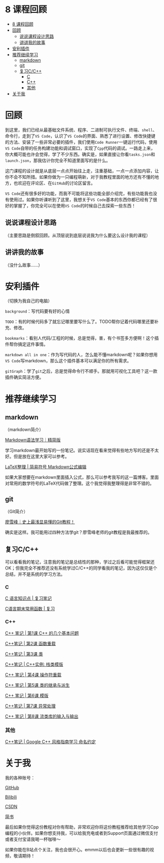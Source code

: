 # 8 课程回顾

- [8 课程回顾](#8-课程回顾)
- [回顾](#回顾)
  - [说说课程设计思路](#说说课程设计思路)
  - [讲讲我的故事](#讲讲我的故事)
- [安利插件](#安利插件)
- [推荐继续学习](#推荐继续学习)
  - [markdown](#markdown)
  - [git](#git)
  - [复习C/C++](#复习cc)
    - [C](#c)
    - [C++](#c-1)
    - [其他](#其他)
- [关于我](#关于我)

# 回顾
到这里，我们已经从最基础文件系统、程序、二进制可执行文件、终端、`shell`、命令行，走到了`VS Code`，认识了`VS Code`的界面、熟悉了进行设置、修改快捷键的方法、安装了一些非常必要的插件，我们使用`Code Runner`一键运行代码，使用`VS Code`自带的任务构建功能和调试窗口，实现了`Cpp`代码的调试。一路走上来，你大概可能也许会觉得，学了不少东西。确实是，如果直接让你看`tasks.json`和`launch.json`，那我估计你完全不知道里面写的是什么。

这门课程的设计就是从底层一点点开始往上走，注重基础，一点一点添加内容，让你不会不知所措。如果你做为一只编程萌新，对于我教程里面的地方还有不懂的地方，也欢迎在评论区、在`GitHub`的讨论区留言。

`VS Code`还有很多好的功能，而我不可能将这些功能全部介绍完，有些功能我也没有使用过。如果你听课听到了这里，我想关于`VS Code`基本的东西你都已经有了很好的掌握了，你完全可以在使用`VS Code`的时候自己去探索一些东西！
## 说说课程设计思路
（主要思路是倒叙回顾。从顶层说到底层说说我为什么要这么设计我的课程）
## 讲讲我的故事
（没什么故事……）
# 安利插件
（切换为我自己的电脑）

`background`：写代码要有好的心情

`TODO`：有的时候代码多了就忘记哪里要写什么了。TODO帮你记着代码哪里还要补充、修改。

`bookmarks`：看别人代码/工程的时候，总是觉得，害，有个书签多方便啊！这个插件帮你搞定这件事情。

`markdown all in one`：作为写代码的人，怎么能不懂markdown呢？如果你想用`VS Code`写markdown，那么这个插件基本可以满足你的所有需求。

`gitGraph`：学了`git`之后，总是觉得命令行不顺手。那就用可视化工具吧？这一款插件确实简洁方便。
# 推荐继续学习
## markdown
（markdown简介）

[Markdown语法学习｜精简版](https://blog.csdn.net/qq_45379253/article/details/104876463)

学习markdown最开始写的一份笔记。说实话现在看来觉得有些地方写的还是不太好。但是放在这里大家可以参考。

[LaTeX整理 | 简易符号 Markdown公式编辑](https://blog.csdn.net/qq_45379253/article/details/105368552)

如果大家想要在markdown里面插入公式，那么可以参考我写的这一篇博客。里面对常用的数学符号的LaTeX代码做了整理。这个我觉得我整理得是非常不错的。
## git
（Git简介）

[廖雪峰｜史上最浅显易懂的Git教程！](https://www.liaoxuefeng.com/wiki/896043488029600)

确实是这样。我可能用过四种方法学git？廖雪峰老师的git教程是我最推荐的。
## 复习C/C++
可以看看我的笔记，注意我的笔记是总结性的那种，学过之后看可能觉得框架还OK；但我完全不推荐还没有系统学过C/C++的同学看我的笔记，因为这仅仅是个总结，并不是系统的学习方法。
### C
[C 语言知识点 | 复习笔记](https://blog.csdn.net/qq_45379253/article/details/107247559)

[C语言期末常用函数 | 复习](https://blog.csdn.net/qq_45379253/article/details/107046909)
### C++
[C++ 笔记 | 第1课 C++ 的几个基本问题](https://blog.csdn.net/qq_45379253/article/details/104868460)

[C++笔记 | 第2课 函数重载](https://blog.csdn.net/qq_45379253/article/details/104868515)

[C++笔记 | 第3课 类](https://blog.csdn.net/qq_45379253/article/details/104869939)

[C++笔记 | C++实例: 栈类模版](https://blog.csdn.net/qq_45379253/article/details/106783740)

[C++ 笔记 | 第4课 操作符重载](https://blog.csdn.net/qq_45379253/article/details/106784209)

[C++ 笔记 | 第5课 类的继承与派生](https://blog.csdn.net/qq_45379253/article/details/106784222)

[C++ 笔记 | 第6课 模版](https://blog.csdn.net/qq_45379253/article/details/106784237)

[C++笔记 | 第7课 异常处理](https://blog.csdn.net/qq_45379253/article/details/106784255)

[C++ 笔记 | 第8课 流类库的输入与输出](https://blog.csdn.net/qq_45379253/article/details/106784282)
### 其他
[C++笔记 | Google C++ 风格指南学习 命名约定](https://blog.csdn.net/qq_45379253/article/details/105522038)
# 关于我
我的各种账号：

[GitHub](https://github.com/Yang-Xijie)

[Bilibili](https://space.bilibili.com/24502827)

[CSDN](https://blog.csdn.net/qq_45379253)

[简书](https://www.jianshu.com/u/76b034c9f995)

最后如果你觉得这份教程对你有帮助，非常欢迎你将这份教程推荐给其他学习Cpp编程的小伙伴。如果你想支持我，可以给我充电或者到Support页面通过微信支付或者支付宝请我喝一杯咖啡～

如果你能在B站点个关注，我也会很开心。emmm以后也会更新一些很有趣的视频，敬请期待！
